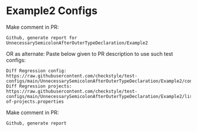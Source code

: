 # Example2 Configs
Make comment in PR:
```
Github, generate report for UnnecessarySemicolonAfterOuterTypeDeclaration/Example2
```
OR as alternate:
Paste below given to PR description to use such test configs:
```
Diff Regression config: https://raw.githubusercontent.com/checkstyle/test-configs/main/UnnecessarySemicolonAfterOuterTypeDeclaration/Example2/config.xml
Diff Regression projects: https://raw.githubusercontent.com/checkstyle/test-configs/main/UnnecessarySemicolonAfterOuterTypeDeclaration/Example2/list-of-projects.properties
```
Make comment in PR:
```
Github, generate report
```
